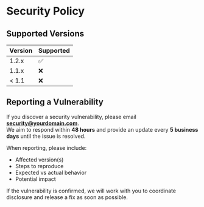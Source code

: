 # Security Policy

## Supported Versions

| Version | Supported          |
| ------- | ------------------ |
| 1.2.x   | ✅ |
| 1.1.x   | ❌ |
| < 1.1   | ❌ |

## Reporting a Vulnerability

If you discover a security vulnerability, please email **security@yourdomain.com**.  
We aim to respond within **48 hours** and provide an update every **5 business days** until the issue is resolved.  

When reporting, please include:
- Affected version(s)
- Steps to reproduce
- Expected vs actual behavior
- Potential impact

If the vulnerability is confirmed, we will work with you to coordinate disclosure and release a fix as soon as possible.
